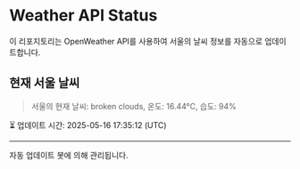 
# Weather API Status

이 리포지토리는 OpenWeather API를 사용하여 서울의 날씨 정보를 자동으로 업데이트합니다.

## 현재 서울 날씨
> 서울의 현재 날씨: broken clouds, 온도: 16.44°C, 습도: 94%

⏳ 업데이트 시간: 2025-05-16 17:35:12 (UTC)

---
자동 업데이트 봇에 의해 관리됩니다.
